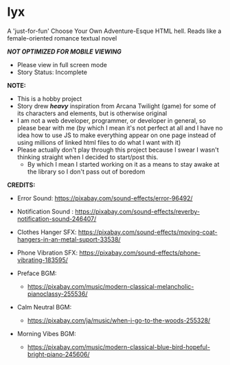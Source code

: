 # lyx
A 'just-for-fun' Choose Your Own Adventure-Esque HTML hell. Reads like a female-oriented romance textual novel

***NOT OPTIMIZED FOR MOBILE VIEWING***
- Please view in full screen mode
- Story Status: Incomplete

**NOTE:**
- This is a hobby project
- Story drew ***heavy*** inspiration from Arcana Twilight (game) for some of its characters and elements, but is otherwise original
- I am not a web developer, programmer, or developer in general, so please bear with me (by which I mean it's not perfect at all and I have no idea how to use JS to make everything appear on one page instead of using millions of linked html files to do what I want with it)
- Please actually don't play through this project because I swear I wasn't thinking straight when I decided to start/post this.
  - By which I mean I started working on it as a means to stay awake at the library so I don't pass out of boredom

**CREDITS:**
- Error Sound: https://pixabay.com/sound-effects/error-96492/ 
- Notification Sound : https://pixabay.com/sound-effects/reverby-notification-sound-246407/ 
- Clothes Hanger SFX: https://pixabay.com/sound-effects/moving-coat-hangers-in-an-metal-suport-33538/
- Phone Vibration SFX: https://pixabay.com/sound-effects/phone-vibrating-183595/
  
- Preface BGM:
  - https://pixabay.com/music/modern-classical-melancholic-pianoclassy-255536/
- Calm Neutral BGM:
  - https://pixabay.com/ja/music/when-i-go-to-the-woods-255328/
- Morning Vibes BGM:
  - https://pixabay.com/music/modern-classical-blue-bird-hopeful-bright-piano-245606/ 
